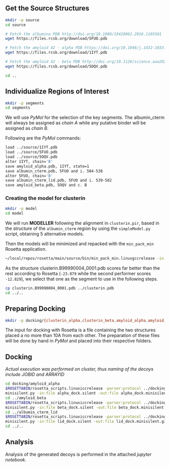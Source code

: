 
## Get the Source Structures

```bash
mkdir -p source
cd source

# Fetch the albumina PDB http://doi.org/10.1080/19420862.2016.1185581
wget https://files.rcsb.org/download/5FUO.pdb

# Fetch the amyloid 42 - alpha PDB https://doi.org/10.1046/j.1432-1033.2002.03271.x
wget https://files.rcsb.org/download/1IYT.pdb

# Fetch the amyloid 42 - beta PDB http://doi.org/10.1126/science.aao2825
wget https://files.rcsb.org/download/5OQV.pdb

cd ..
```

## Individualize Regions of Interest

```bash
mkdir -p segments
cd segments
```

We will use *PyMol* for the selection of the key segments.
The albumin_cterm will always be assigned as *chain A* while any putative binder
will be assigned as *chain B*.

Following are the *PyMol* commands:
```bash
load ../source/1IYT.pdb
load ../source/5FUO.pdb
load ../source/5OQV.pdb
alter 1IYT, chain='B'
save amyloid_alpha.pdb, 1IYT, state=1
save albumin_cterm.pdb, 5FUO and i. 504-538
alter 5FUO, chain='B'
save albumin_cterm_lid.pdb, 5FUO and i. 539-582
save amyloid_beta.pdb, 5OQV and c. B
```

### Creating the model for clusterin

```bash
mkdir -p model
cd model
```

We will run **MODELLER** following the alignment in ```clusterin.pir```, based in the structure of the ```albumin_cterm``` region by
using the ```simpleModel.py``` script, obtaining 5 alternative models.

Then the models will be minimized and repacked with the ```min_pack_min``` Rosetta application.

```bash
~/local/repos/rosetta/main/source/bin/min_pack_min.linuxgccrelease -in:file:s clusterin.B*pdb -out:file:silent clusterin.models.minimized.silent
```

As the structure clusterin.B99990004_0001.pdb scores far better than the rest according to Rosetta (```-23.079``` while the second performer scores ```-12.829```),
we select that one as the segment to use in the following steps.

```bash
cp clusterin.B99990004_0001.pdb ../clusterin.pdb
cd ../..
```

## Preparing Docking

```bash
mkdir -p docking/{clusterin_alpha,clusterin_beta,amyloid_alpha,amyloid_beta,albumin_cterm_lid}
```

The input for docking with Rosetta is a file containing the two structures placed a no more than
10A from each other. The preparation of these files will be done by hand in *PyMol* and placed into
their respective folders.

## Docking

*Actual execution was performed on cluster, thus naming of the decoys include JOBID and ARRAYID*

```bash
cd docking/amyloid_alpha
$ROSETTABIN/rosetta_scripts.linuxiccrelease -parser:protocol ../docking.xml -s alpha.pdb -ex1 -ex2 -docking:sc_min -randomize2 -randomize1 -nstruct 10000 -out:file:silent alpha_dock.silent
minisilent.py -in:file alpha_dock.silent -out:file alpha_dock.minisilent.gz
cd ../amyloid_beta
$ROSETTABIN/rosetta_scripts.linuxiccrelease -parser:protocol ../docking.xml -s beta.pdb -ex1 -ex2 -docking:sc_min -randomize2 -randomize1 -nstruct 10000 -out:file:silent beta_dock.silent
minisilent.py -in:file beta_dock.silent -out:file beta_dock.minisilent.gz
cd ../albumin_cterm_lid
$ROSETTABIN/rosetta_scripts.linuxiccrelease -parser:protocol ../docking.xml -s lid.pdb -ex1 -ex2 -docking:sc_min -randomize2 -randomize1 -nstruct 10000 -out:file:silent lid_dock.silent
minisilent.py -in:file lid_dock.silent -out:file lid_dock.minisilent.gz
cd ../..
```

## Analysis

Analysis of the generated decoys is performed in the attached *jupyter notebook*.
